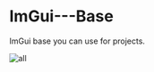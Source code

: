 # ImGui---Base
ImGui base you can use for projects.

![all](https://user-images.githubusercontent.com/83721237/173855330-0e3a7756-f730-41be-b3d5-0c8dbd1ed28e.jpg)


